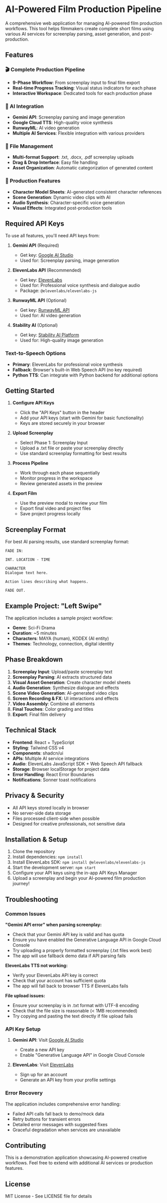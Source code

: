 # AI-Powered Film Production Pipeline

A comprehensive web application for managing AI-powered film production workflows. This tool helps filmmakers create complete short films using various AI services for screenplay parsing, asset generation, and post-production.

## Features

### 🎬 Complete Production Pipeline
- **9-Phase Workflow**: From screenplay input to final film export
- **Real-time Progress Tracking**: Visual status indicators for each phase
- **Interactive Workspace**: Dedicated tools for each production phase

### 🤖 AI Integration
- **Gemini API**: Screenplay parsing and image generation
- **Google Cloud TTS**: High-quality voice synthesis
- **RunwayML**: AI video generation
- **Multiple AI Services**: Flexible integration with various providers

### 📁 File Management
- **Multi-format Support**: .txt, .docx, .pdf screenplay uploads
- **Drag & Drop Interface**: Easy file handling
- **Asset Organization**: Automatic categorization of generated content

### 🎨 Production Features
- **Character Model Sheets**: AI-generated consistent character references
- **Scene Generation**: Dynamic video clips with AI
- **Audio Synthesis**: Character-specific voice generation
- **Visual Effects**: Integrated post-production tools

## Required API Keys

To use all features, you'll need API keys from:

1. **Gemini API** (Required)
   - Get key: [Google AI Studio](https://makersuite.google.com/app/apikey)
   - Used for: Screenplay parsing, image generation

2. **ElevenLabs API** (Recommended)
   - Get key: [ElevenLabs](https://elevenlabs.io/docs/api-reference/getting-started)
   - Used for: Professional voice synthesis and dialogue audio
   - Package: `@elevenlabs/elevenlabs-js`

3. **RunwayML API** (Optional)
   - Get key: [RunwayML API](https://runwayml.com/api)
   - Used for: AI video generation

4. **Stability AI** (Optional)
   - Get key: [Stability AI Platform](https://platform.stability.ai/docs/getting-started)
   - Used for: High-quality image generation

### Text-to-Speech Options
- **Primary**: ElevenLabs for professional voice synthesis
- **Fallback**: Browser's built-in Web Speech API (no key required)
- **Python TTS**: Can integrate with Python backend for additional options

## Getting Started

1. **Configure API Keys**
   - Click the "API Keys" button in the header
   - Add your API keys (start with Gemini for basic functionality)
   - Keys are stored securely in your browser

2. **Upload Screenplay**
   - Select Phase 1: Screenplay Input
   - Upload a .txt file or paste your screenplay directly
   - Use standard screenplay formatting for best results

3. **Process Pipeline**
   - Work through each phase sequentially
   - Monitor progress in the workspace
   - Review generated assets in the preview

4. **Export Film**
   - Use the preview modal to review your film
   - Export final video and project files
   - Save project progress locally

## Screenplay Format

For best AI parsing results, use standard screenplay format:

```
FADE IN:

INT. LOCATION - TIME

CHARACTER
Dialogue text here.

Action lines describing what happens.

FADE OUT.
```

## Example Project: "Left Swipe"

The application includes a sample project workflow:

- **Genre**: Sci-Fi Drama
- **Duration**: ~5 minutes  
- **Characters**: MAYA (human), KODEX (AI entity)
- **Themes**: Technology, connection, digital identity

## Phase Breakdown

1. **Screenplay Input**: Upload/paste screenplay text
2. **Screenplay Parsing**: AI extracts structured data
3. **Visual Asset Generation**: Create character model sheets
4. **Audio Generation**: Synthesize dialogue and effects
5. **Scene Video Generation**: AI-generated video clips
6. **Screen Recording & FX**: UI interactions and effects
7. **Video Assembly**: Combine all elements
8. **Final Touches**: Color grading and titles
9. **Export**: Final film delivery

## Technical Stack

- **Frontend**: React + TypeScript
- **Styling**: Tailwind CSS v4
- **Components**: shadcn/ui
- **APIs**: Multiple AI service integrations
- **Audio**: ElevenLabs JavaScript SDK + Web Speech API fallback
- **Storage**: Browser localStorage for project data
- **Error Handling**: React Error Boundaries
- **Notifications**: Sonner toast notifications

## Privacy & Security

- All API keys stored locally in browser
- No server-side data storage
- Files processed client-side when possible
- Designed for creative professionals, not sensitive data

## Installation & Setup

1. Clone the repository
2. Install dependencies: `npm install`
3. Install ElevenLabs SDK: `npm install @elevenlabs/elevenlabs-js`
4. Start the development server: `npm start`
5. Configure your API keys using the in-app API Keys Manager
6. Upload a screenplay and begin your AI-powered film production journey!

## Troubleshooting

### Common Issues

**"Gemini API error" when parsing screenplay:**
- Check that your Gemini API key is valid and has quota
- Ensure you have enabled the Generative Language API in Google Cloud Console
- Try uploading a properly formatted screenplay (.txt files work best)
- The app will use fallback demo data if API parsing fails

**ElevenLabs TTS not working:**
- Verify your ElevenLabs API key is correct
- Check that your account has sufficient quota
- The app will fall back to browser TTS if ElevenLabs fails

**File upload issues:**
- Ensure your screenplay is in .txt format with UTF-8 encoding
- Check that the file size is reasonable (< 1MB recommended)
- Try copying and pasting the text directly if file upload fails

### API Key Setup

1. **Gemini API**: Visit [Google AI Studio](https://makersuite.google.com/app/apikey)
   - Create a new API key
   - Enable "Generative Language API" in Google Cloud Console
   
2. **ElevenLabs**: Visit [ElevenLabs](https://elevenlabs.io/docs/api-reference/getting-started)
   - Sign up for an account
   - Generate an API key from your profile settings

### Error Recovery

The application includes comprehensive error handling:
- Failed API calls fall back to demo/mock data
- Retry buttons for transient errors
- Detailed error messages with suggested fixes
- Graceful degradation when services are unavailable

## Contributing

This is a demonstration application showcasing AI-powered creative workflows. Feel free to extend with additional AI services or production features.

## License

MIT License - See LICENSE file for details